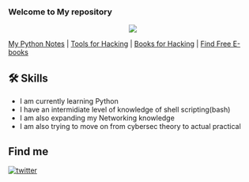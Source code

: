### Welcome to My repository 

<p align="center"><a href="https://github.com/anuraghazra/github-readme-stats">
  <img align="center" src="https://github-readme-stats.vercel.app/api?username=mohitdudi&show_icons=true&theme=gotham" />
</a></p>

[My Python Notes](https://1drv.ms/u/s!AoEU2VItwcTeizR9S3iyxDkoEx_d?e=ysQdxF) | [Tools for Hacking](https://github.com/mohitdudi/hacking/blob/main/tools-for-hacking.md) | [Books for Hacking](https://github.com/mohitdudi/hacking/blob/main/books-for-hacking.md) | [Find Free E-books](https://pdfdrive.com)

## 🛠 Skills
- I am currently learning Python
- I have an intermidiate level of knowledge of shell scripting(bash)
- I am also expanding my Networking knowledge
- I am also trying to move on from cybersec theory to actual practical

## Find me
[![twitter](https://img.shields.io/badge/twitter-1DA1F2?style=for-the-badge&logo=twitter&logoColor=white)](https://twitter.com/m0hitdudi/)
